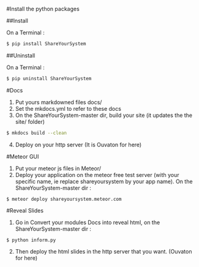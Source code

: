 
#Install the python packages

##Install

On a Terminal :
```bash
$ pip install ShareYourSystem
```

##Uninstall

On a Terminal :
```bash
$ pip uninstall ShareYourSystem
```

#Docs

1. Put yours markdowned files docs/
2. Set the mkdocs.yml to refer to these docs
3. On the ShareYourSystem-master dir, build your site (it updates the the site/ folder)
```bash
$ mkdocs build --clean
```
4. Deploy on your http server (It is Ouvaton for here)

#Meteor GUI

1. Put your meteor js files in Meteor/
2. Deploy your application on the meteor free test server (with your specific name, ie replace shareyoursystem by your app name). On the ShareYourSystem-master dir :
```
$ meteor deploy shareyoursystem.meteor.com
```

#Reveal Slides

1. Go in Convert your modules Docs into reveal html, on the ShareYourSystem-master dir :
```
$ python inform.py
```
2. Then deploy the html slides in the http server that you want. (Ouvaton for here)


